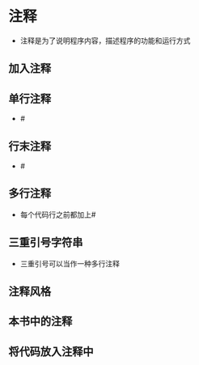 # 注释
- 注释是为了说明程序内容，描述程序的功能和运行方式
## 加入注释
## 单行注释
- \#
## 行末注释
- \#
## 多行注释
- 每个代码行之前都加上#
## 三重引号字符串
- 三重引号可以当作一种多行注释
## 注释风格
## 本书中的注释
## 将代码放入注释中